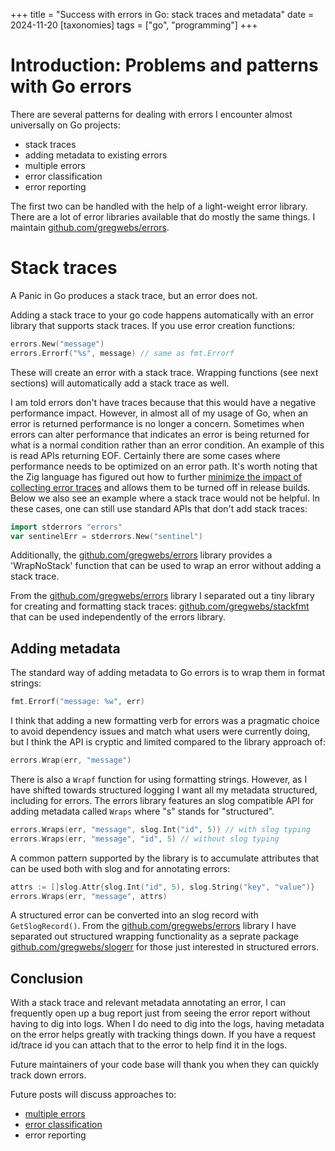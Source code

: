 +++
title = "Success with errors in Go: stack traces and metadata"
date = 2024-11-20
[taxonomies]
tags = ["go", "programming"]
+++

# Introduction: Problems and patterns with Go errors

There are several patterns for dealing with errors I encounter almost universally on Go projects:

* stack traces
* adding metadata to existing errors
* multiple errors
* error classification
* error reporting

The first two can be handled with the help of a light-weight error library. There are a lot of error libraries available that do mostly the same things.
I maintain [github.com/gregwebs/errors](https://github.com/gregwebs/errors).


# Stack traces

A Panic in Go produces a stack trace, but an error does not.

Adding a stack trace to your go code happens automatically with an error library that supports stack traces. If you use error creation functions:

```go
errors.New("message")
errors.Errorf("%s", message) // same as fmt.Errorf
```

These will create an error with a stack trace.
Wrapping functions (see next sections) will automatically add a stack trace as well.

I am told errors don't have traces because that this would have a negative performance impact.
However, in almost all of my usage of Go, when an error is returned performance is no longer a concern.
Sometimes when errors can alter performance that indicates an error is being returned for what is a normal condition rather than an error condition.
An example of this is read APIs returning EOF.
Certainly there are some cases where performance needs to be optimized on an error path. It's worth noting that the Zig language has figured out how to further [minimize the impact of collecting error traces](https://ziglang.org/documentation/master/#Error-Return-Traces) and allows them to be turned off in release builds.
Below we also see an example where a stack trace would not be helpful.
In these cases, one can still use standard APIs that don't add stack traces:

```go
import stderrors "errors"
var sentinelErr = stderrors.New("sentinel")
```

Additionally, the [github.com/gregwebs/errors](https://github.com/gregwebs/errors) library provides a 'WrapNoStack' function that can be used to wrap an error without adding a stack trace.

From the [github.com/gregwebs/errors](https://github.com/gregwebs/errors) library I separated out a tiny library for creating and formatting stack traces: [github.com/gregwebs/stackfmt](https://github.com/gregwebs/stackfmt) that can be used independently of the errors library.

## Adding metadata

The standard way of adding metadata to Go errors is to wrap them in format strings:

```go
fmt.Errorf("message: %w", err)
```

I think that adding a new formatting verb for errors was a pragmatic choice to avoid dependency issues and match what users were currently doing, but I think the API is cryptic and limited compared to the library approach of:

```go
errors.Wrap(err, "message")
```

There is also a `Wrapf` function for using formatting strings. However, as I have shifted towards structured logging I want all my metadata structured, including for errors.
The errors library features an slog compatible API for adding metadata called `Wraps` where "s" stands for "structured".

```go
errors.Wraps(err, "message", slog.Int("id", 5)) // with slog typing
errors.Wraps(err, "message", "id", 5) // without slog typing
```

A common pattern supported by the library is to accumulate attributes that can be used both with slog and for annotating errors:

```go
attrs := []slog.Attr{slog.Int("id", 5), slog.String("key", "value")}
errors.Wraps(err, "message", attrs)
```

A structured error can be converted into an slog record with `GetSlogRecord()`.
From the [github.com/gregwebs/errors](https://github.com/gregwebs/errors) library I have separated out structured wrapping functionality as a seprate package [github.com/gregwebs/slogerr](https://github.com/gregwebs/slogerr) for those just interested in structured errors.


## Conclusion

With a stack trace and relevant metadata annotating an error, I can frequently open up a bug report just from seeing the error report without having to dig into logs. When I do need to dig into the logs, having metadata on the error helps greatly with tracking things down. If you have a request id/trace id you can attach that to the error to help find it in the logs.

Future maintainers of your code base will thank you when they can quickly track down errors.

Future posts will discuss approaches to:

* [multiple errors](@/blog/go-multiple-errors.md)
* [error classification](https://github.com/gregwebs/errcode)
* error reporting